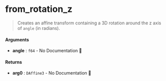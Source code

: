 # from\_rotation\_z

>  Creates an affine transform containing a 3D rotation around the z axis of
>  `angle` (in radians).

#### Arguments

- **angle** : `f64` \- No Documentation 🚧

#### Returns

- **arg0** : `DAffine3` \- No Documentation 🚧